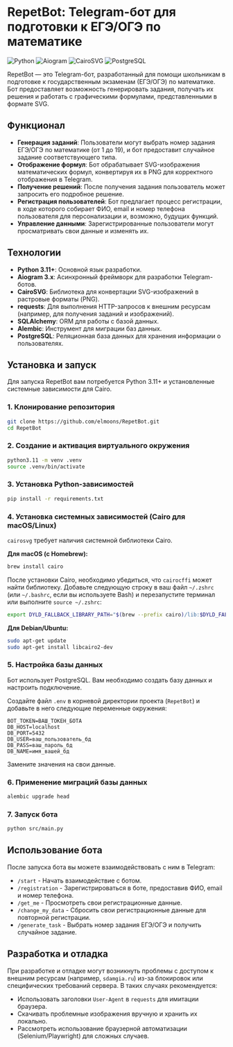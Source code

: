 # RepetBot: Telegram-бот для подготовки к ЕГЭ/ОГЭ по математике

![Python](https://img.shields.io/badge/Python-3.11%2B-blue.svg)
![Aiogram](https://img.shields.io/badge/Aiogram-3.x-blue.svg)
![CairoSVG](https://img.shields.io/badge/CairoSVG-2.x-green.svg)
![PostgreSQL](https://img.shields.io/badge/PostgreSQL-lightgrey.svg)

RepetBot — это Telegram-бот, разработанный для помощи школьникам в подготовке к государственным экзаменам (ЕГЭ/ОГЭ) по математике. Бот предоставляет возможность генерировать задания, получать их решения и работать с графическими формулами, представленными в формате SVG.

## Функционал

*   **Генерация заданий**: Пользователи могут выбрать номер задания ЕГЭ/ОГЭ по математике (от 1 до 19), и бот предоставит случайное задание соответствующего типа.
*   **Отображение формул**: Бот обрабатывает SVG-изображения математических формул, конвертируя их в PNG для корректного отображения в Telegram.
*   **Получение решений**: После получения задания пользователь может запросить его подробное решение.
*   **Регистрация пользователей**: Бот предлагает процесс регистрации, в ходе которого собирает ФИО, email и номер телефона пользователя для персонализации и, возможно, будущих функций.
*   **Управление данными**: Зарегистрированные пользователи могут просматривать свои данные и изменять их.

## Технологии

*   **Python 3.11+**: Основной язык разработки.
*   **Aiogram 3.x**: Асинхронный фреймворк для разработки Telegram-ботов.
*   **CairoSVG**: Библиотека для конвертации SVG-изображений в растровые форматы (PNG).
*   **requests**: Для выполнения HTTP-запросов к внешним ресурсам (например, для получения заданий и изображений).
*   **SQLAlchemy**: ORM для работы с базой данных.
*   **Alembic**: Инструмент для миграции баз данных.
*   **PostgreSQL**: Реляционная база данных для хранения информации о пользователях.

## Установка и запуск

Для запуска RepetBot вам потребуется Python 3.11+ и установленные системные зависимости для Cairo.

### 1. Клонирование репозитория

```bash
git clone https://github.com/elmoons/RepetBot.git
cd RepetBot
```

### 2. Создание и активация виртуального окружения

```bash
python3.11 -m venv .venv
source .venv/bin/activate
```

### 3. Установка Python-зависимостей

```bash
pip install -r requirements.txt
```

### 4. Установка системных зависимостей (Cairo для macOS/Linux)

`cairosvg` требует наличия системной библиотеки Cairo. 

**Для macOS (с Homebrew):**

```bash
brew install cairo
```

После установки Cairo, необходимо убедиться, что `cairocffi` может найти библиотеку. Добавьте следующую строку в ваш файл `~/.zshrc` (или `~/.bashrc`, если вы используете Bash) и перезапустите терминал или выполните `source ~/.zshrc`:

```bash
export DYLD_FALLBACK_LIBRARY_PATH="$(brew --prefix cairo)/lib:$DYLD_FALLBACK_LIBRARY_PATH"
```

**Для Debian/Ubuntu:**

```bash
sudo apt-get update
sudo apt-get install libcairo2-dev
```

### 5. Настройка базы данных

Бот использует PostgreSQL. Вам необходимо создать базу данных и настроить подключение.

Создайте файл `.env` в корневой директории проекта (`RepetBot`) и добавьте в него следующие переменные окружения:

```env
BOT_TOKEN=ВАШ_ТОКЕН_БОТА
DB_HOST=localhost
DB_PORT=5432
DB_USER=ваш_пользователь_бд
DB_PASS=ваш_пароль_бд
DB_NAME=имя_вашей_бд
```

Замените значения на свои данные.

### 6. Применение миграций базы данных

```bash
alembic upgrade head
```

### 7. Запуск бота

```bash
python src/main.py
```

## Использование бота

После запуска бота вы можете взаимодействовать с ним в Telegram:

*   `/start` - Начать взаимодействие с ботом.
*   `/registration` - Зарегистрироваться в боте, предоставив ФИО, email и номер телефона.
*   `/get_me` - Просмотреть свои регистрационные данные.
*   `/change_my_data` - Сбросить свои регистрационные данные для повторной регистрации.
*   `/generate_task` - Выбрать номер задания ЕГЭ/ОГЭ и получить случайное задание.

## Разработка и отладка

При разработке и отладке могут возникнуть проблемы с доступом к внешним ресурсам (например, `sdamgia.ru`) из-за блокировок или специфических требований сервера. В таких случаях рекомендуется:

*   Использовать заголовки `User-Agent` в `requests` для имитации браузера.
*   Скачивать проблемные изображения вручную и хранить их локально.
*   Рассмотреть использование браузерной автоматизации (Selenium/Playwright) для сложных случаев.


